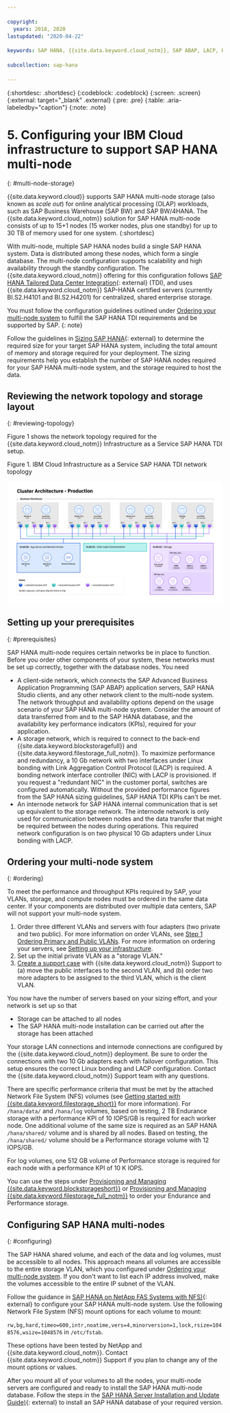 ```yaml
---

copyright:
  years: 2018, 2020
lastupdated: "2020-04-22"

keywords: SAP HANA, {{site.data.keyword.cloud_notm}}, SAP ABAP, LACP, KPIs,VLANs

subcollection: sap-hana

---
```


{:shortdesc: .shortdesc}
{:codeblock: .codeblock}
{:screen: .screen}
{:external: target="_blank" .external}
{:pre: .pre}
{:table: .aria-labeledby="caption"}
{:note: .note}

# 5. Configuring your IBM Cloud infrastructure to support SAP HANA multi-node
{: #multi-node-storage}

{{site.data.keyword.cloud}} supports SAP HANA multi-node storage (also known as *scale out*) for online analytical processing (OLAP) workloads, such as SAP Business Warehouse (SAP BW) and SAP BW/4HANA. The {{site.data.keyword.cloud_notm}} solution for SAP HANA multi-node consists of up to 15+1 nodes (15 worker nodes, plus one standby) for up to 30 TB of memory used for one system.
{:shortdesc}

With multi-node, multiple SAP HANA nodes build a single SAP HANA system. Data is distributed among these nodes, which form a single database. The multi-node configuration supports scalability and high availability through the standby configuration. The {{site.data.keyword.cloud_notm}} offering for this configuration follows [SAP HANA Tailored Data Center Integration](https://blogs.saphana.com/2015/02/18/sap-hana-tailored-data-center-integration-tdi-overview/){: external} (TDI), and uses {{site.data.keyword.cloud_notm}} SAP-HANA certified servers (currently BI.S2.H4101 and BI.S2.H4201) for centralized, shared enterprise storage.

You must follow the configuration guidelines outlined under [Ordering your multi-node system](#ordering) to fulfill the SAP HANA TDI requirements and be supported by SAP.
{: note}

Follow the guidelines in [Sizing SAP HANA](https://help.sap.com/viewer/eb3777d5495d46c5b2fa773206bbfb46/2.0.00/en-US/d4a122a7bb57101493e3f5ca08e6b039.html){: external} to determine the required size for your target SAP HANA system, including the total amount of memory and storage required for your deployment. The sizing requirements help you establish the number of SAP HANA nodes required for your SAP HANA multi-node system, and the storage required to host the data.

## Reviewing the network topology and storage layout
{: #reviewing-topology}

Figure 1 shows the network topology required for the {{site.data.keyword.cloud_notm}} Infrastructure as a Service SAP HANA TDI setup.

Figure 1. IBM Cloud Infrastructure as a Service SAP HANA TDI network topology

![Figure 1. IBM Cloud Infrastructure as a Service SAP HANA TDI network topology](/images/SAP-BW.png "IBM Cloud Infrastructure as a Service SAP HANA TDI network topology")

## Setting up your prerequisites
{: #prerequisites}

SAP HANA multi-node requires certain networks be in place to function. Before you order other components of your system, these networks must be set up correctly, together with the database nodes. You need
* A client-side network, which connects the SAP Advanced Business Application Programming (SAP ABAP) application servers, SAP HANA Studio clients, and any other network client to the multi-node system. The network throughput and availability options depend on the usage scenario of your SAP HANA multi-node system. Consider the amount of data transferred from and to the SAP HANA database, and the availability key performance indicators (KPIs), required for your application.
* A storage network, which is required to connect to the back-end {{site.data.keyword.blockstoragefull}} and {{site.data.keyword.filestorage_full_notm}}. To maximize performance and redundancy, a 10 Gb network with two interfaces under Linux bonding with Link Aggregation Control Protocol (LACP) is required. A bonding network interface controller (NIC) with LACP is provisioned. If you request a "redundant NIC" in the customer portal, switches are configured automatically. Without the provided performance figures from the SAP HANA sizing guidelines, SAP HANA TDI KPIs can't be met.
* An internode network for SAP HANA internal communication that is set up equivalent to the storage network. The internode network is only used for communication between nodes and the data transfer that might be required between the nodes during operations. This required network configuration is on two physical 10 Gb adapters under Linux bonding with LACP.

## Ordering your multi-node system
{: #ordering}

To meet the performance and throughput KPIs required by SAP, your VLANs, storage, and compute nodes must be ordered in the same data center. If your components are distributed over multiple data centers, SAP will not support your multi-node system.

1. Order three different VLANs and servers with four adapters (two private and two public). For more information on order VLANs, see [Step 1 Ordering Primary and Public VLANs](/docs/virtualization?topic=Virtualization-advanced-single-site-vmware-reference-architecture#step-1-ordering-primary-public-and-private-vlans). For more information on ordering your servers, see [Setting up your infrastructure](/docs/sap-hana?topic=sap-hana-set_up_infrastructure#set_up_infrastructure#set_up_infrastructure).
2. Set up the initial private VLAN as a "storage VLAN."
3. [Create a support case](/docs/get-support?topic=get-support-open-case#open-case) with {{site.data.keyword.cloud_notm}} Support to (a) move the public interfaces to the second VLAN, and (b) order two more adapters to be assigned to the third VLAN, which is the client VLAN.

You now have the number of servers based on your sizing effort, and your network is set up so that
* Storage can be attached to all nodes
* The SAP HANA multi-node installation can be carried out after the storage has been attached

Your storage LAN connections and internode connections are configured by the {{site.data.keyword.cloud_notm}} deployment. Be sure to order the connections with two 10 Gb adapters each with failover configuration. This setup ensures the correct Linux bonding and LACP configuration. Contact the {{site.data.keyword.cloud_notm}} Support team with any questions.

There are specific performance criteria that must be met by the attached Network File System (NFS) volumes (see [Getting started with {{site.data.keyword.filestorage_short}}](/docs/FileStorage?topic=FileStorage-getting-started#getting-started) for more information). For `/hana/data/` and `/hana/log` volumes, based on testing, 2 TB Endurance storage with a performance KPI of 10 IOPS/GB is required for each worker node. One additional volume of the same size is required as an SAP HANA `/hana/shared/` volume and is shared by all nodes. Based on testing, the `/hana/shared/` volume should be a Performance storage volume with 12 IOPS/GB.

For log volumes, one 512 GB volume of Performance storage is required for each node with a performance KPI of 10 K IOPS.

You can use the steps under [Provisioning and Managing {{site.data.keyword.blockstorageshort}}](/docs/BlockStorage?topic=BlockStorage-getting-started#getting-started) or [Provisioning and Managing {{site.data.keyword.filestorage_full_notm}}](/docs/FileStorage?topic=FileStorage-orderingConsole#orderingConsole) to order your Endurance and Performance storage.

## Configuring SAP HANA multi-nodes
{: #configuring}

The SAP HANA shared volume, and each of the data and log volumes, must be accessible to all nodes. This approach means all volumes are accessible to the entire storage VLAN, which you configured under [Ordering your multi-node system](#ordering). If you don't want to list each IP address involved, make the volumes accessible to the entire IP subnet of the VLAN.

Follow the guidance in [SAP HANA on NetApp FAS Systems with NFS)](https://www.netapp.com/us/media/tr-4290.pdf){: external} to configure your SAP HANA multi-node system. Use the following Network File System (NFS) mount options for each volume to mount:

`rw,bg,hard,timeo=600,intr,noatime,vers=4,minorversion=1,lock,rsize=1048576,wsize=1048576` in `/etc/fstab`.

These options have been tested by NetApp and {{site.data.keyword.cloud_notm}}. Contact {{site.data.keyword.cloud_notm}} Support if you plan to change any of the mount options or values.

After you mount all of your volumes to all the nodes, your multi-node servers are configured and ready to install the SAP HANA multi-node database. Follow the steps in the [SAP HANA Server Installation and Update Guide)](https://help.sap.com/viewer/2c1988d620e04368aa4103bf26f17727/2.0.03/en-US){: external} to install an SAP HANA database of your required version.
